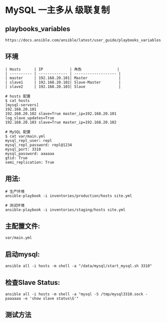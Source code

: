 # MySQL 一主多从 级联复制

## playbooks_variables
    https://docs.ansible.com/ansible/latest/user_guide/playbooks_variables.html
## 环境
```
| Hosts      | IP            | 角色                |
| ---------- | ------------- | ------------------- |
| master     | 192.168.20.101| Master              |
| slave1     | 192.168.20.102| Slave-Master        |
| slave2     | 192.168.20.103| Slave               |

# hosts 配置
$ cat hosts
[mysql-servers]
192.168.20.101
192.168.20.102 slave=True master_ip=192.168.20.101 log_slave_updates=True
192.168.20.103 slave=True master_ip=192.168.20.102

# MySQL 配置
$ cat var/main.yml
mysql_repl_user: repl
mysql_repl_password: repl@1234
mysql_port: 3310
mysql_password: aaaaaa
gtid: True
semi_replication: True
```

## 用法:

    # 生产环境
	ansible-playbook -i inventories/production/hosts site.yml

	# 测试环境
	ansible-playbook -i inventories/staging/hosts site.yml

## 主配置文件:

    var/main.yml

## 启动mysql:

	ansible all -i hosts -m shell -a "/data/mysql/start_mysql.sh 3310"

## 检查Slave Status:

	ansible all -i hosts -m shell -a "mysql -S /tmp/mysql3310.sock -paaaaaa -e 'show slave status\G'"

## 测试方法




